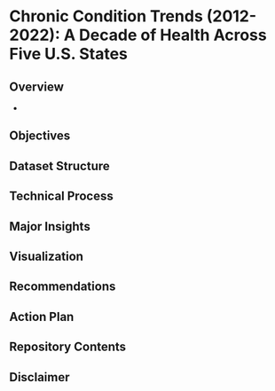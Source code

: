 # Chronic Condition Trends (2012-2022): A Decade of Health Across Five U.S. States

## Overview
* 


## Objectives

## Dataset Structure

## Technical Process

## Major Insights

## Visualization

## Recommendations 

## Action Plan

## Repository Contents

## Disclaimer
